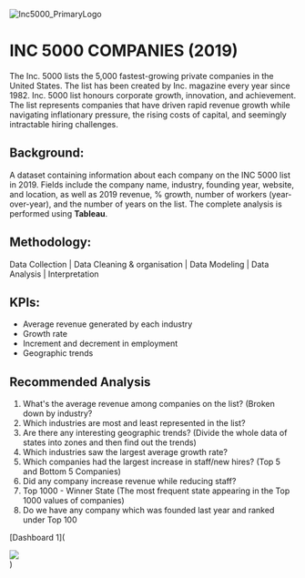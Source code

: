 ![Inc5000_PrimaryLogo](https://github.com/HafshaWahab/Inc-5000-Companies/assets/152807534/68c9a89a-b95f-4f6d-ad2a-ef07b0c9234f)

# INC 5000 COMPANIES (2019)
The Inc. 5000 lists the 5,000 fastest-growing private companies in the United States. The list has been created by Inc. magazine every year since 1982. Inc. 5000 list honours corporate growth, innovation, and achievement. The list represents companies that have driven rapid revenue growth while navigating inflationary pressure, the rising costs of capital, and seemingly intractable hiring challenges.

## Background:
A dataset containing information about each company on the INC 5000 list in 2019. Fields include the company name, industry, founding year, website, and location, as well as 2019 revenue, % growth, number of workers (year-over-year), and the number of years on the list. The complete analysis is performed using **Tableau**.
## Methodology:
Data Collection | Data Cleaning & organisation | Data Modeling | Data Analysis | Interpretation

## KPIs:
* Average revenue generated by each industry
* Growth rate
* Increment and decrement in employment
* Geographic trends

## Recommended Analysis
1. What's the average revenue among companies on the list? (Broken down by industry?
2. Which industries are most and least represented in the list?
3. Are there any interesting geographic trends? (Divide the whole data of states into zones and then find out the trends)
4. Which industries saw the largest average growth rate?
5. Which companies had the largest increase in staff/new hires? (Top 5 and Bottom 5 Companies) 
6. Did any company increase revenue while reducing staff?
7. Top 1000 - Winner State (The most frequent state appearing in the Top 1000 values of companies) 
8. Do we have any company which was founded last year and ranked under Top 100 

[Dashboard 1](<div class='tableauPlaceholder' id='viz1708805496847' style='position: relative'><noscript><a href='#'><img alt=' ' src='https:&#47;&#47;public.tableau.com&#47;static&#47;images&#47;In&#47;Inc5000CompaniesFinal&#47;Dashboard4&#47;1_rss.png' style='border: none' /></a></noscript><object class='tableauViz'  style='display:none;'><param name='host_url' value='https%3A%2F%2Fpublic.tableau.com%2F' /> <param name='embed_code_version' value='3' /> <param name='site_root' value='' /><param name='name' value='Inc5000CompaniesFinal&#47;Dashboard4' /><param name='tabs' value='yes' /><param name='toolbar' value='yes' /><param name='static_image' value='https:&#47;&#47;public.tableau.com&#47;static&#47;images&#47;In&#47;Inc5000CompaniesFinal&#47;Dashboard4&#47;1.png' /> <param name='animate_transition' value='yes' /><param name='display_static_image' value='yes' /><param name='display_spinner' value='yes' /><param name='display_overlay' value='yes' /><param name='display_count' value='yes' /><param name='language' value='en-GB' /></object></div>                <script type='text/javascript'>                    var divElement = document.getElementById('viz1708805496847');                    var vizElement = divElement.getElementsByTagName('object')[0];                    vizElement.style.minWidth='1200px';vizElement.style.maxWidth='1394px';vizElement.style.width='100%';vizElement.style.minHeight='650px';vizElement.style.maxHeight='668px';vizElement.style.height=(divElement.offsetWidth*0.75)+'px';                    var scriptElement = document.createElement('script');                    scriptElement.src = 'https://public.tableau.com/javascripts/api/viz_v1.js';                    vizElement.parentNode.insertBefore(scriptElement, vizElement);                </script>)
